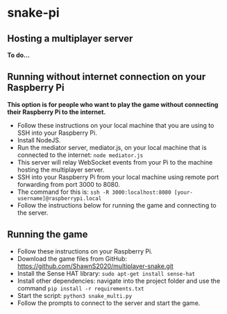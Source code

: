 # snake-pi

## Hosting a multiplayer server

**To do...**

## Running without internet connection on your Raspberry Pi

**This option is for people who want to play the game without connecting their Raspberry Pi to the internet.**
- Follow these instructions on your local machine that you are using to SSH into your Raspberry Pi.
- Install NodeJS.
- Run the mediator server, mediator.js, on your local machine that is connected to the internet: `node mediator.js`
- This server will relay WebSocket events from your Pi to the machine hosting the multiplayer server.
- SSH into your Raspberry Pi from your local machine using remote port forwarding from port 3000 to 8080.
- The command for this is: `ssh -R 3000:localhost:8080 [your-username]@raspberrypi.local`
- Follow the instructions below for running the game and connecting to the server.

## Running the game

- Follow these instructions on your Raspberry Pi.
- Download the game files from GitHub: https://github.com/ShawnS2020/multiplayer-snake.git
- Install the Sense HAT library: `sudo apt-get install sense-hat`
- Install other dependencies: navigate into the project folder and use the command `pip install -r requirements.txt`
- Start the script: `python3 snake_multi.py`
- Follow the prompts to connect to the server and start the game.